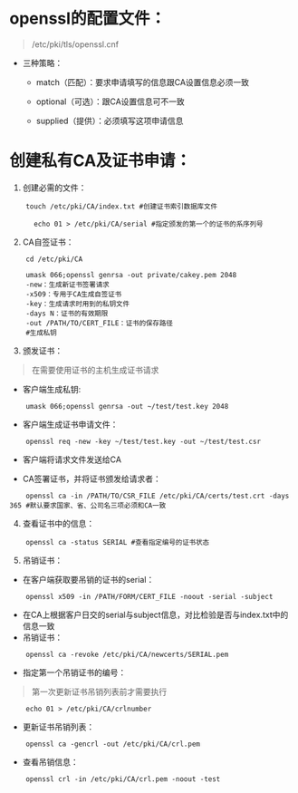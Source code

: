 # openssl的配置文件：
>/etc/pki/tls/openssl.cnf

+ 三种策略：
    + match（匹配）：要求申请填写的信息跟CA设置信息必须一致

    + optional（可选）：跟CA设置信息可不一致
    + supplied（提供）：必须填写这项申请信息
# 创建私有CA及证书申请：
1. 创建必需的文件：
```shell
    touch /etc/pki/CA/index.txt #创建证书索引数据库文件

      echo 01 > /etc/pki/CA/serial #指定颁发的第一个的证书的系序列号
```
2. CA自签证书：
```shell
    cd /etc/pki/CA

    umask 066;openssl genrsa -out private/cakey.pem 2048 
    -new：生成新证书签署请求
    -x509：专用于CA生成自签证书
    -key：生成请求时用到的私钥文件
    -days N：证书的有效期限
    -out /PATH/TO/CERT_FILE：证书的保存路径
    #生成私钥    
```
3. 颁发证书：
>在需要使用证书的主机生成证书请求
+ 客户端生成私钥:
```shell
    umask 066;openssl genrsa -out ~/test/test.key 2048
```
+ 客户端生成证书申请文件：
```shell
    openssl req -new -key ~/test/test.key -out ~/test/test.csr 
```
+ 客户端将请求文件发送给CA

+ CA签署证书，并将证书颁发给请求者：
```shell
    openssl ca -in /PATH/TO/CSR_FILE /etc/pki/CA/certs/test.crt -days 365 #默认要求国家、省、公司名三项必须和CA一致
```
4. 查看证书中的信息：
```shell
    openssl ca -status SERIAL #查看指定编号的证书状态
```
5. 吊销证书：
+ 在客户端获取要吊销的证书的serial：
```
    openssl x509 -in /PATH/FORM/CERT_FILE -noout -serial -subject
```
+ 在CA上根据客户日交的serial与subject信息，对比检验是否与index.txt中的信息一致
+ 吊销证书：
```
    openssl ca -revoke /etc/pki/CA/newcerts/SERIAL.pem
```
+ 指定第一个吊销证书的编号：
>第一次更新证书吊销列表前才需要执行
```
    echo 01 > /etc/pki/CA/crlnumber
```
+ 更新证书吊销列表：
```
    openssl ca -gencrl -out /etc/pki/CA/crl.pem
```
+ 查看吊销信息：
```
    openssl crl -in /etc/pki/CA/crl.pem -noout -test
```
